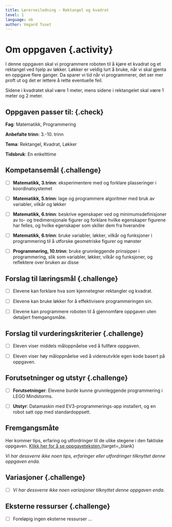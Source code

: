```yaml
---
title: Lærerveiledning - Rektangel og kvadrat
level: 1
language: nb
author: Vegard Tuset
---
```


# Om oppgaven {.activity}

I denne oppgaven skal vi programmere roboten til å kjøre et kvadrat og et
rektangel ved hjelp av løkker. Løkker er veldig lurt å bruke, når vi skal gjenta
en oppgave flere ganger. Da sparer vi tid når vi programmerer, det ser mer proft
ut og det er lettere å rette eventuelle feil.

Sidene i kvadratet skal være 1 meter, mens sidene i rektangelet skal være 1
meter og 2 meter.

## Oppgaven passer til: {.check}

 __Fag__: Matematikk, Programmering

__Anbefalte trinn__: 3.-10. trinn

__Tema__: Rektangel, Kvadrat, Løkker

__Tidsbruk__: En enkelttime

## Kompetansemål {.challenge}

- [ ] __Matematikk, 3.trinn__: eksperimentere med og forklare plasseringer i
      koordinatsystemet

- [ ] __Matematikk, 5.trinn__: lage og programmere algoritmer med bruk av
      variabler, vilkår og løkker

- [ ] __Matematikk, 6.trinn__: beskrive egenskaper ved og minimumsdefinisjoner
      av to- og tredimensjonale figurer og forklare hvilke egenskaper figurene
      har felles, og hvilke egenskaper som skiller dem fra hverandre

- [ ] __Matematikk, 6.trinn__: bruke variabler, løkker, vilkår og funksjoner i
      programmering til å utforske geometriske figurer og mønster

- [ ] __Programmering, 10.trinn__: bruke grunnleggende prinsipper i
      programmering, slik som variabler, løkker, vilkår og funksjoner, og
      reflektere over bruken av disse

## Forslag til læringsmål {.challenge}

- [ ] Elevene kan forklare hva som kjennetegner rektangler og kvadrat.

- [ ] Elevene kan bruke løkker for å effektivisere programmeringen sin.

- [ ] Elevene kan programmere roboten til å gjennomføre oppgaven uten
      detaljert fremgangsmåte.

## Forslag til vurderingskriterier {.challenge}

- [ ] Eleven viser middels måloppnåelse ved å fullføre oppgaven.

- [ ] Eleven viser høy måloppnåelse ved å videreutvikle egen kode basert på
      oppgaven.

## Forutsetninger og utstyr {.challenge}

- [ ] __Forutsetninger__: Elevene burde kunne grunnleggende programmering i LEGO
      Mindstorms.

- [ ] __Utstyr__: Datamaskin med EV3-programmerings-app installert, og en robot
      satt opp med standardoppsett.

## Fremgangsmåte

Her kommer tips, erfaring og utfordringer til de ulike stegene i den faktiske
oppgaven.
[Klikk her for å se oppgaveteksten.](../genprog_7rektangelkvadrat/7rektangelkvadrat_nb.html){target=_blank}

_Vi har dessverre ikke noen tips, erfaringer eller utfordringer tilknyttet denne
oppgaven enda._

## Variasjoner {.challenge}

- [ ]  _Vi har dessverre ikke noen variasjoner tilknyttet denne oppgaven enda._

## Eksterne ressurser {.challenge}

- [ ] Foreløpig ingen eksterne ressurser ...
